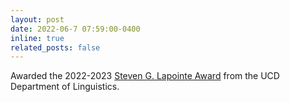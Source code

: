 ```yaml
---
layout: post
date: 2022-06-7 07:59:00-0400
inline: true
related_posts: false
---
```


Awarded the 2022-2023 [Steven G. Lapointe Award](https://linguistics.ucdavis.edu/graduate/financial-support/fellowships-and-scholarships/steven-lapointe-award) from the UCD Department of Linguistics. 
